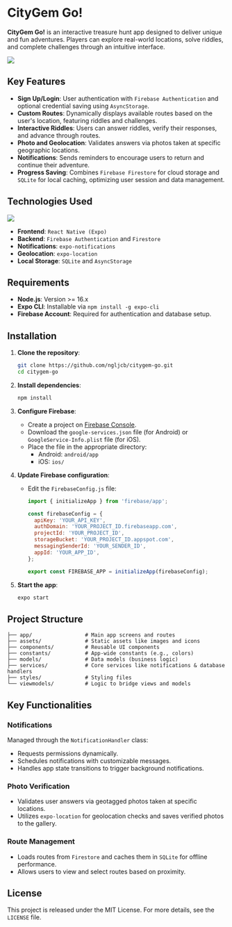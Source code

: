 # CityGem Go!

**CityGem Go!** is an interactive treasure hunt app designed to deliver unique and fun adventures. Players can explore real-world locations, solve riddles, and complete challenges through an intuitive interface.

<a href="#"><img src="./assets/images/banner.gif"></a>

## Key Features

- **Sign Up/Login**: User authentication with `Firebase Authentication` and optional credential saving using `AsyncStorage`.
- **Custom Routes**: Dynamically displays available routes based on the user's location, featuring riddles and challenges.
- **Interactive Riddles**: Users can answer riddles, verify their responses, and advance through routes.
- **Photo and Geolocation**: Validates answers via photos taken at specific geographic locations.
- **Notifications**: Sends reminders to encourage users to return and continue their adventure.
- **Progress Saving**: Combines `Firebase Firestore` for cloud storage and `SQLite` for local caching, optimizing user session and data management.

## Technologies Used

<a href="#"><img src="./assets/images/presentation.gif"></a>

- **Frontend**: `React Native (Expo)`
- **Backend**: `Firebase Authentication` and `Firestore`
- **Notifications**: `expo-notifications`
- **Geolocation**: `expo-location`
- **Local Storage**: `SQLite` and `AsyncStorage`

## Requirements

- **Node.js**: Version >= 16.x
- **Expo CLI**: Installable via `npm install -g expo-cli`
- **Firebase Account**: Required for authentication and database setup.

## Installation

1. **Clone the repository**:

   ```bash
   git clone https://github.com/ngljcb/citygem-go.git
   cd citygem-go
   ```

2. **Install dependencies**:

   ```bash
   npm install
   ```

3. **Configure Firebase**:

   - Create a project on [Firebase Console](https://console.firebase.google.com/).
   - Download the `google-services.json` file (for Android) or `GoogleService-Info.plist` file (for iOS).
   - Place the file in the appropriate directory:
     - Android: `android/app`
     - iOS: `ios/`

4. **Update Firebase configuration**:

   - Edit the `FirebaseConfig.js` file:

     ```javascript
     import { initializeApp } from 'firebase/app';

     const firebaseConfig = {
       apiKey: 'YOUR_API_KEY',
       authDomain: 'YOUR_PROJECT_ID.firebaseapp.com',
       projectId: 'YOUR_PROJECT_ID',
       storageBucket: 'YOUR_PROJECT_ID.appspot.com',
       messagingSenderId: 'YOUR_SENDER_ID',
       appId: 'YOUR_APP_ID',
     };

     export const FIREBASE_APP = initializeApp(firebaseConfig);
     ```

5. **Start the app**:
   ```bash
   expo start
   ```

## Project Structure

```
├── app/                 # Main app screens and routes
├── assets/              # Static assets like images and icons
├── components/          # Reusable UI components
├── constants/           # App-wide constants (e.g., colors)
├── models/              # Data models (business logic)
├── services/            # Core services like notifications & database handlers
├── styles/              # Styling files
└── viewmodels/          # Logic to bridge views and models
```

## Key Functionalities

### Notifications

Managed through the `NotificationHandler` class:

- Requests permissions dynamically.
- Schedules notifications with customizable messages.
- Handles app state transitions to trigger background notifications.

### Photo Verification

- Validates user answers via geotagged photos taken at specific locations.
- Utilizes `expo-location` for geolocation checks and saves verified photos to the gallery.

### Route Management

- Loads routes from `Firestore` and caches them in `SQLite` for offline performance.
- Allows users to view and select routes based on proximity.

## License

This project is released under the MIT License. For more details, see the `LICENSE` file.
